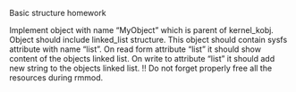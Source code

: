 Basic structure homework

Implement object with name “MyObject” which is parent of kernel_kobj.
Object should include linked_list structure.
This object should contain sysfs attribute with name “list”.
On read form attribute “list” it should show content of the objects linked list.
On write to attribute “list” it should add new string to the objects linked list.
!! Do not forget properly free all the resources during rmmod.